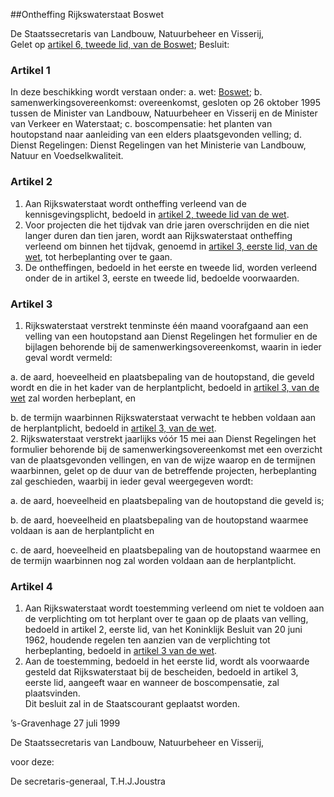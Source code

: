 <meta http-equiv='Content-Type' content='text/html; charset=utf-8' />

##Ontheffing Rijkswaterstaat Boswet

De Staatssecretaris van Landbouw, Natuurbeheer en Visserij,  
Gelet op [artikel 6, tweede lid, van de Boswet](../../../../../wet/boswet/BWBR0002357/README.md);
Besluit:    

### Artikel  1  

In deze beschikking wordt verstaan onder:   a. wet:  [Boswet](../../../../../wet/boswet/BWBR0002357/README.md);    b. samenwerkingsovereenkomst:  overeenkomst, gesloten op 26 oktober 1995 tussen de Minister van Landbouw, Natuurbeheer en Visserij en de Minister van Verkeer en Waterstaat;    c. boscompensatie:  het planten van houtopstand naar aanleiding van een elders plaatsgevonden velling;    d. Dienst Regelingen:  Dienst Regelingen van het Ministerie van Landbouw, Natuur en Voedselkwaliteit.     

### Artikel  2  

1.  Aan Rijkswaterstaat wordt ontheffing verleend van de kennisgevingsplicht, bedoeld in [artikel 2, tweede lid van de wet](../../../../../wet/boswet/BWBR0002357/README.md).   
2.  Voor projecten die het tijdvak van drie jaren overschrijden en die niet langer duren dan tien jaren, wordt aan Rijkswaterstaat ontheffing verleend om binnen het tijdvak, genoemd in [artikel 3, eerste lid, van de wet](../../../../../wet/boswet/BWBR0002357/README.md), tot herbeplanting over te gaan.   
3.  De ontheffingen, bedoeld in het eerste en tweede lid, worden verleend onder de in artikel 3, eerste en tweede lid, bedoelde voorwaarden.   

### Artikel  3  

1.  Rijkswaterstaat verstrekt tenminste één maand voorafgaand aan een velling van een houtopstand aan Dienst Regelingen het formulier en de bijlagen behorende bij de samenwerkingsovereenkomst, waarin in ieder geval wordt vermeld: 

a. de aard, hoeveelheid en plaatsbepaling van de houtopstand, die geveld wordt en die in het kader van de herplantplicht, bedoeld in [artikel 3, van de wet](../../../../../wet/boswet/BWBR0002357/README.md) zal worden herbeplant, en  

b. de termijn waarbinnen Rijkswaterstaat verwacht te hebben voldaan aan de herplantplicht, bedoeld in [artikel 3, van de wet](../../../../../wet/boswet/BWBR0002357/README.md).     
2.  Rijkswaterstaat verstrekt jaarlijks vóór 15 mei aan Dienst Regelingen het formulier behorende bij de samenwerkingsovereenkomst met een overzicht van de plaatsgevonden vellingen, en van de wijze waarop en de termijnen waarbinnen, gelet op de duur van de betreffende projecten, herbeplanting zal geschieden, waarbij in ieder geval weergegeven wordt: 

a. de aard, hoeveelheid en plaatsbepaling van de houtopstand die geveld is;  

b. de aard, hoeveelheid en plaatsbepaling van de houtopstand waarmee voldaan is aan de herplantplicht en  

c. de aard, hoeveelheid en plaatsbepaling van de houtopstand waarmee en de termijn waarbinnen nog zal worden voldaan aan de herplantplicht.     

### Artikel  4  

1.  Aan Rijkswaterstaat wordt toestemming verleend om niet te voldoen aan de verplichting om tot herplant over te gaan op de plaats van velling, bedoeld in artikel 2, eerste lid, van het Koninklijk Besluit van 20 juni 1962, houdende regelen ten aanzien van de verplichting tot herbeplanting, bedoeld in [artikel 3 van de wet](../../../../../wet/boswet/BWBR0002357/README.md).   
2.  Aan de toestemming, bedoeld in het eerste lid, wordt als voorwaarde gesteld dat Rijkswaterstaat bij de bescheiden, bedoeld in artikel 3, eerste lid, aangeeft waar en wanneer de boscompensatie, zal plaatsvinden.   
Dit besluit zal in de Staatscourant geplaatst worden.   

’s-Gravenhage 
27 juli 1999    

De 
Staatssecretaris van Landbouw, Natuurbeheer en Visserij,   

voor deze: 

De 
secretaris-generaal, 
T.H.J.Joustra    

